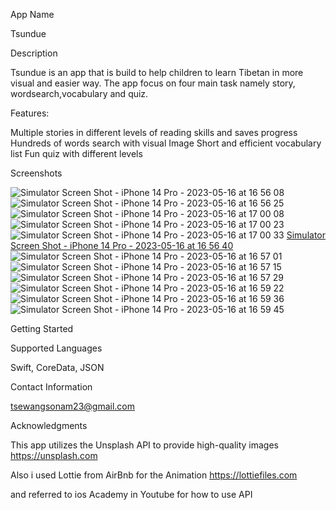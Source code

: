 App Name

Tsundue

Description

Tsundue is an app that is build to help children to learn Tibetan in more visual and easier way. The app focus on four main task namely story, wordsearch,vocabulary and quiz. 

Features:

Multiple stories in different levels of reading skills and saves progress
Hundreds of words search with visual Image
Short and efficient vocabulary list
Fun quiz with different levels


Screenshots


![Simulator Screen Shot - iPhone 14 Pro - 2023-05-16 at 16 56 08](https://github.com/tsewang-sonam/mockapp/assets/91028140/7de05adc-7055-47b5-916d-86a7718d4c2e)
![Simulator Screen Shot - iPhone 14 Pro - 2023-05-16 at 16 56 25](https://github.com/tsewang-sonam/mockapp/assets/91028140/ca8779ed-6d7b-458d-8f25-1706227c4a62)
![Simulator Screen Shot - iPhone 14 Pro - 2023-05-16 at 17 00 08](https://github.com/tsewang-sonam/mockapp/assets/91028140/4ba10f76-5a78-4be3-844b-ff42c750a82b)
![Simulator Screen Shot - iPhone 14 Pro - 2023-05-16 at 17 00 23](https://github.com/tsewang-sonam/mockapp/assets/91028140/bfcec086-16d3-4671-a2bc-bfd8f248ce47)
![Simulator Screen Shot - iPhone 14 Pro - 2023-05-16 at 17 00 33](https://github.com/tsewang-sonam/mockapp/assets/91028140/9168704e-ecdc-4f29-b75b-df81eff125bf)
[Simulator Screen Shot - iPhone 14 Pro - 2023-05-16 at 16 56 40](https://github.com/tsewang-sonam/mockapp/assets/91028140/a7225fa0-ff74-48a5-a165-1a9449c6d964)
![Simulator Screen Shot - iPhone 14 Pro - 2023-05-16 at 16 57 01](https://github.com/tsewang-sonam/mockapp/assets/91028140/d430999e-b952-4aaa-bec2-68a3fc7ad8ce)
![Simulator Screen Shot - iPhone 14 Pro - 2023-05-16 at 16 57 15](https://github.com/tsewang-sonam/mockapp/assets/91028140/1aa39b78-0ef1-4cad-9dec-a94a6706f3e5)
![Simulator Screen Shot - iPhone 14 Pro - 2023-05-16 at 16 57 29](https://github.com/tsewang-sonam/mockapp/assets/91028140/29e6fe21-220b-4c6c-9898-a3d016373adb)
![Simulator Screen Shot - iPhone 14 Pro - 2023-05-16 at 16 59 22](https://github.com/tsewang-sonam/mockapp/assets/91028140/54206290-18b3-4d39-8d40-a5656b7e9ad7)
![Simulator Screen Shot - iPhone 14 Pro - 2023-05-16 at 16 59 36](https://github.com/tsewang-sonam/mockapp/assets/91028140/d8413efd-3c2a-47c6-b1a9-95771acee02e)
![Simulator Screen Shot - iPhone 14 Pro - 2023-05-16 at 16 59 45](https://github.com/tsewang-sonam/mockapp/assets/91028140/74e6a9e8-46e6-4434-9ba2-14a0e331fbcd)



Getting Started


Supported Languages

Swift, CoreData, JSON



Contact Information

tsewangsonam23@gmail.com

Acknowledgments

This app utilizes the Unsplash API to provide high-quality images
https://unsplash.com

Also i used Lottie from AirBnb for the Animation
https://lottiefiles.com

and referred to ios Academy in Youtube for how to use API



